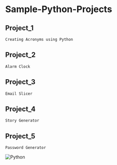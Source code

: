 # Sample-Python-Projects

## Project_1
```
Creating Acronyms using Python
```
## Project_2
```
Alarm Clock
```
## Project_3
```
Email Slicer
```
## Project_4
```
Story Generator
```
## Project_5
```
Password Generator
```
![Python](https://img.shields.io/badge/python-%2314354C.svg?style=for-the-badge&logo=python&logoColor=white)
